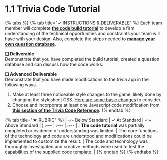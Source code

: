 # 1.1 Trivia Code Tutorial

{% tabs %}
{% tab title="✓  INSTRUCTIONS & DELIVERABLE" %}
Each team member will complete [**the code build tutorial**](https://docs.idew.org/code-trivia/code-template/template-build-tutorial) to develop a firm understanding of the technical opportunities and constraints your team will have with your design. Also, complete the steps needed to [**manage your own question database**](https://docs.idew.org/code-trivia/code-template/managing-the-question-db).

**❏ Deliverable**  
Demonstrate that you have completed the build tutorial, created a question database and can discuss how the code works.

**❏ Advanced Deliverable**  
Demonstrate that you have made modifications to the trivia app in the following ways.

1. Make at least three noticeable style changes to the game, likely done by changing the stylesheet CSS. [Here are some basic changes](https://docs.idew.org/code-trivia/advanced/code-mod-examples/style-changes-with-css) to consider.
2. Choose and incorporate at least one Javascript code modification from [**this section of the Trivia Code Reference**](https://docs.idew.org/code-trivia/advanced/code-mod-examples).
{% endtab %}

{% tab title="★  RUBRIC" %}
| ✓-  Below Standard | ✓  At Standard | ✓+  Above Standard |
| :--- | :--- | :--- |
| **The code tutorial** was partially completed or evidence of understanding was limited. | The core functions of the technology and code are understood and modifications could be implemented to customize the result. | The code and technology was thoroughly investigated and creative methods were used to test the capabilities of the supplied code template. |
{% endtab %}
{% endtabs %}

